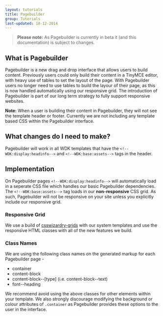 ```yaml
---
layout: tutorials
title: Pagebuilder 
group: Tutorials
last-updated: 18-12-2014
---
```


> **Please note:** As Pagebuilder is currently in beta it (and this documentation) is subject to changes.

## What is Pagebuilder
Pagebuilder is a new drag and drop interface that allows users to build content. Previously users could only build their content in a TinyMCE editor, with heavy use of tables to set the layout of the page. With Pagebuilder users no longer need to use tables to build the layour of their page, as this is now handled automatically using our responsive grid. The introduction of Pagebuilder is part of our long term strategy to fully support responsive websites.

**Note:** When a user is building their content in Pagebuilder, they will not see the template header or footer. Currently we are not including any template based CSS within the Pagebuilder interface.

## What changes do I need to make?
Pagebuilder will work in all WDK templates that have the `<!--WDK:display:headinfo-->` and `<!--WDK:base:assets-->` tags in the header. 

## Implementation
On Pagebuilder pages `<!--WDK:display:headinfo-->` will automatically load in a seperate CSS file which handles our basic Pagebuilder dependencies. 
The `<!--WDK:base:assets-->` tag loads in our **non-responsive** CSS grid. As such, Pagebuilder will not be responsive on your site unless you explicitly include our responsive grid.

### Responsive Grid
We use a build of [csswizardry-grids](https://github.com/csswizardry/csswizardry-grids) with our system templates and use the responsive HTML classes with all of the new features we build.

### Class Names
We are using the following class names on the generated markup for each Pagebuilder page - 
- container
- content-block 
- content-block--[type] (i.e. content-block--text)
- font--heading

We recommend avoid using the above classes for other elements within your template.
We also strongly discourage modifying the background or colour attributes of `.container` as Pagebuilder provides these options to the user in the interface.
